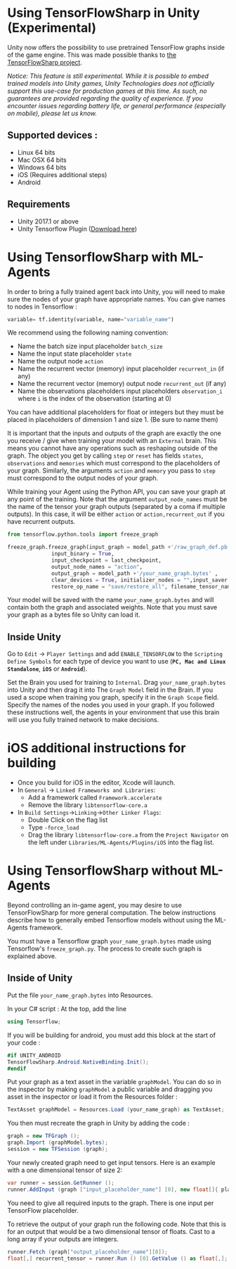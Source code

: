 # Using TensorFlowSharp in Unity (Experimental)

Unity now offers the possibility to use pretrained TensorFlow graphs inside of the game engine. This was made possible thanks to [the TensorFlowSharp project](https://github.com/migueldeicaza/TensorFlowSharp).

_Notice: This feature is still experimental. While it is possible to embed trained models into Unity games, Unity Technologies does not officially support this use-case for production games at this time. As such, no guarantees are provided regarding the quality of experience. If you encounter issues regarding battery life, or general performance (especially on mobile), please let us know._

## Supported devices :

 * Linux 64 bits
 * Mac OSX 64 bits
 * Windows 64 bits
 * iOS (Requires additional steps)
 * Android

## Requirements

* Unity 2017.1 or above
* Unity Tensorflow Plugin ([Download here](https://s3.amazonaws.com/unity-agents/TFSharpPlugin.unitypackage))
# Using TensorflowSharp with ML-Agents

In order to bring a fully trained agent back into Unity, you will need to make sure the nodes of your graph have appropriate names. You can give names to nodes in Tensorflow : 
```python
variable= tf.identity(variable, name="variable_name")
```
We recommend using the following naming convention:
 * Name the batch size input placeholder `batch_size`
 * Name the input state placeholder `state`
 * Name the output node `action`
 * Name the recurrent vector (memory) input placeholder `recurrent_in` (if any)
 * Name the recurrent vector (memory) output node `recurrent_out` (if any)
 * Name the observations placeholders input placeholders `observation_i` where `i` is the index of the observation (starting at 0)

You can have additional placeholders for float or integers but they must be placed in placeholders of dimension 1 and size 1. (Be sure to name them)

It is important that the inputs and outputs of the graph are exactly the one you receive / give when training your model with an `External` brain. This means you cannot have any operations such as reshaping outside of the graph.
The object you get by calling `step` or `reset` has fields `states`, `observations` and `memories` which must correspond to the placeholders of your graph. Similarly, the arguments `action` and `memory` you pass to `step` must correspond to the output nodes of your graph.

While training your Agent using the Python API, you can save your graph at any point of the training. Note that the argument `output_node_names` must be the name of the tensor your graph outputs (separated by a coma if multiple outputs). In this case, it will be either `action` or `action,recurrent_out` if you have recurrent outputs.
```python
from tensorflow.python.tools import freeze_graph

freeze_graph.freeze_graph(input_graph = model_path +'/raw_graph_def.pb',
              input_binary = True,
              input_checkpoint = last_checkpoint,
              output_node_names = "action",
              output_graph = model_path +'/your_name_graph.bytes' ,
              clear_devices = True, initializer_nodes = "",input_saver = "",
              restore_op_name = "save/restore_all", filename_tensor_name = "save/Const:0")
```
Your model will be saved with the name `your_name_graph.bytes` and will contain both the graph and associated weights. Note that you must save your graph as a bytes file so Unity can load it.

## Inside Unity

Go to `Edit` -> `Player Settings` and add `ENABLE_TENSORFLOW` to the `Scripting Define Symbols` for each type of device you want to use (**`PC, Mac and Linux Standalone`**, **`iOS`** or **`Android`**).

Set the Brain you used for training to `Internal`. Drag `your_name_graph.bytes` into Unity and then drag it into The `Graph Model` field in the Brain. If you used a scope when training you graph, specify it in the `Graph Scope` field. Specify the names of the nodes you used in your graph. If you followed these instructions well, the agents in your environment that use this brain will use you fully trained network to make decisions. 

# iOS additional instructions for building

* Once you build for iOS in the editor, Xcode will launch.  
* In `General` -> `Linked Frameworks and Libraries`:
  * Add a framework called `Framework.accelerate`
  * Remove the library `libtensorflow-core.a`
* In `Build Settings`->`Linking`->`Other Linker Flags`:
  * Double Click on the flag list
  * Type `-force_load`
  * Drag the library `libtensorflow-core.a` from the `Project Navigator` on the left under `Libraries/ML-Agents/Plugins/iOS` into the flag list.
   
# Using TensorflowSharp without ML-Agents

Beyond controlling an in-game agent, you may desire to use TensorFlowSharp for more general computation. The below instructions describe how to generally embed Tensorflow models without using the ML-Agents framework.

You must have a Tensorflow graph `your_name_graph.bytes` made using Tensorflow's `freeze_graph.py`. The process to create such graph is explained above.

## Inside of Unity

Put the file `your_name_graph.bytes` into Resources.

In your C# script :
At the top, add the line 
```csharp
using Tensorflow;
```
If you will be building for android, you must add this block at the start of your code :
```csharp
#if UNITY_ANDROID
TensorFlowSharp.Android.NativeBinding.Init();
#endif
```
Put your graph as a text asset in the variable `graphModel`. You can do so in the inspector by making `graphModel` a public variable and dragging you asset in the inspector or load it from the Resources folder : 
```csharp
TextAsset graphModel = Resources.Load (your_name_graph) as TextAsset;
```
You then must recreate the graph in Unity by adding the code :
```csharp
graph = new TFGraph ();
graph.Import (graphModel.bytes);
session = new TFSession (graph);
```
Your newly created graph need to get input tensors. Here is an example with a one dimensional tensor of size 2:

```csharp
var runner = session.GetRunner ();
runner.AddInput (graph ["input_placeholder_name"] [0], new float[]{ placeholder_value1, placeholder_value2 });
```
You need to give all required inputs to the graph. There is one input per TensorFlow placeholder.

To retrieve the output of your graph run the following code. Note that this is for an output that would be a two dimensional tensor of floats. Cast to a long array if your outputs are integers.
```csharp
runner.Fetch (graph["output_placeholder_name"][0]);
float[,] recurrent_tensor = runner.Run () [0].GetValue () as float[,];
```
